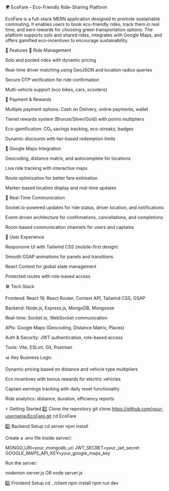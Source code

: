 🌍 EcoFare – Eco-Friendly Ride-Sharing Platform

EcoFare is a full-stack MERN application designed to promote sustainable commuting. It enables users to book eco-friendly rides, track them in real time, and earn rewards for choosing green transportation options. The platform supports solo and shared rides, integrates with Google Maps, and offers gamified eco-incentives to encourage sustainability.

🚀 Features
🔹 Ride Management

Solo and pooled rides with dynamic pricing

Real-time driver matching using GeoJSON and location radius queries

Secure OTP verification for ride confirmation

Multi-vehicle support (eco bikes, cars, scooters)

🔹 Payment & Rewards

Multiple payment options: Cash on Delivery, online payments, wallet

Tiered rewards system (Bronze/Silver/Gold) with points multipliers

Eco-gamification: CO₂ savings tracking, eco-streaks, badges

Dynamic discounts with tier-based redemption limits

🔹 Google Maps Integration

Geocoding, distance matrix, and autocomplete for locations

Live ride tracking with interactive maps

Route optimization for better fare estimation

Marker-based location display and real-time updates

🔹 Real-Time Communication

Socket.io-powered updates for ride status, driver location, and notifications

Event-driven architecture for confirmations, cancellations, and completions

Room-based communication channels for users and captains

🔹 User Experience

Responsive UI with Tailwind CSS (mobile-first design)

Smooth GSAP animations for panels and transitions

React Context for global state management

Protected routes with role-based access

🛠️ Tech Stack

Frontend: React 19, React Router, Context API, Tailwind CSS, GSAP

Backend: Node.js, Express.js, MongoDB, Mongoose

Real-time: Socket.io, WebSocket communication

APIs: Google Maps (Geocoding, Distance Matrix, Places)

Auth & Security: JWT authentication, role-based access

Tools: Vite, ESLint, Git, Postman

📊 Key Business Logic

Dynamic pricing based on distance and vehicle type multipliers

Eco incentives with bonus rewards for electric vehicles

Captain earnings tracking with daily reset functionality

Ride analytics: distance, duration, efficiency reports



⚡ Getting Started
1️⃣ Clone the repository
git clone https://github.com/your-username/EcoFare.git
cd EcoFare

2️⃣ Backend Setup
cd server
npm install


Create a .env file inside server/:

MONGO_URI=your_mongodb_uri
JWT_SECRET=your_jwt_secret
GOOGLE_MAPS_API_KEY=your_google_maps_key


Run the server:

nodemon server.js OR node server.js

3️⃣ Frontend Setup
cd ../client
npm install
npm run dev
